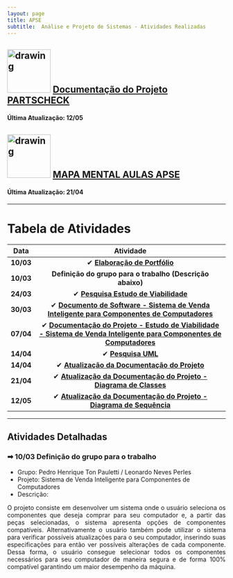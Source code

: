 ```yaml
---
layout: page
title: APSE
subtitle:  Análise e Projeto de Sistemas - Atividades Realizadas
---
```



## <img src="https://natulifecosmeticos.lojavirtual.com.br/arquivo/index/358535/17724_defult_text1509562877676.png" alt="drawing" style="width:100px;"/> [Documentação do Projeto PARTSCHECK](https://drive.google.com/file/d/1JqzCb1rRDAyr4hNpnj9JFu-kuB8YM7Vy/view?usp=sharing)
#### Última Atualização: 12/05


## <img src="https://image.flaticon.com/icons/png/512/2132/2132433.png" alt="drawing" style="width:100px;"/> [MAPA MENTAL AULAS APSE](https://drive.google.com/file/d/1LhOWLk0UF-vw-7PS2lB53uRwpOWC4xLm/view?usp=sharing)
#### Última Atualização: 21/04

---

# Tabela de Atividades

| **Data**    | **Atividade**      |
| ------- |:--------------------------------------------------------------------------------------------:| 
| **10/03**   | ✔ **[Elaboração de Portfólio](https://pedro-pauletti.github.io/pedropauletti.github.io/)**|
| **10/03**   | **Definição do grupo para o trabalho (Descrição abaixo)** |
| **24/03**   | ✔ **[Pesquisa Estudo de Viabilidade](https://pedro-pauletti.github.io/pedropauletti.github.io/cursos/5periodo/estudoViabilidade/)**| 
| **30/03**   | ✔ **[Documento de Software - Sistema de Venda Inteligente para Componentes de Computadores](https://drive.google.com/file/d/1JqzCb1rRDAyr4hNpnj9JFu-kuB8YM7Vy/view?usp=sharing)**|
| **07/04**   | ✔ **[Documentação do Projeto - Estudo de Viabilidade - Sistema de Venda Inteligente para Componentes de Computadores](https://drive.google.com/file/d/1JqzCb1rRDAyr4hNpnj9JFu-kuB8YM7Vy/view?usp=sharing)**|
| **14/04**   | ✔ **[Pesquisa UML](https://pedro-pauletti.github.io/pedropauletti.github.io/cursos/5periodo/UML/)**|
| **14/04**   | ✔ **[Atualização da Documentação do Projeto](https://drive.google.com/file/d/1JqzCb1rRDAyr4hNpnj9JFu-kuB8YM7Vy/view?usp=sharing)**|
| **21/04**   | ✔ **[Atualização da Documentação do Projeto - Diagrama de Classes](https://drive.google.com/file/d/1JqzCb1rRDAyr4hNpnj9JFu-kuB8YM7Vy/view?usp=sharing)**|
| **12/05**   | ✔ **[Atualização da Documentação do Projeto - Diagrama de Sequência](https://drive.google.com/file/d/1JqzCb1rRDAyr4hNpnj9JFu-kuB8YM7Vy/view?usp=sharing)**|

---



## Atividades Detalhadas 

### ➡ 10/03 Definição do grupo para o trabalho

- Grupo: Pedro Henrique Ton Pauletti / Leonardo Neves Perles <br>
- Projeto: Sistema de Venda Inteligente para Componentes de Computadores <br>
- Descrição: 
<div style="text-align: justify"> O projeto consiste em desenvolver um sistema onde o usuário seleciona os componentes que deseja comprar para seu computador e, a partir das peças selecionadas, o sistema apresenta opções de componentes compatíveis. Alternativamente o usuário também pode utilizar o sistema para verificar possíveis atualizações para o seu computador, inserindo suas especificações para então ver possíveis alterações de cada componente. Dessa forma, o usuário consegue selecionar todos os componentes necessários para seu computador de maneira segura e de forma 100% compatível garantindo um maior desempenho da máquina. </div><br>


